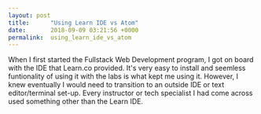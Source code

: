 ```yaml
---
layout: post
title:      "Using Learn IDE vs Atom"
date:       2018-09-09 03:21:56 +0000
permalink:  using_learn_ide_vs_atom
---
```



When I first started the Fullstack Web Development program, I got on board with the IDE that Learn.co provided.  It's very easy to install and seemless funtionality of using it with the labs is what kept me using it.  However, I knew eventually I would need to transition to an outside IDE or text editor/terminal set-up.  Every instructor or tech specialist I had come across used something other than the Learn IDE.


